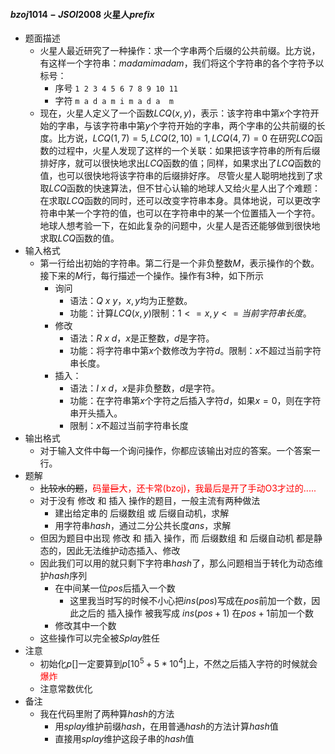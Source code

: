 #### $bzoj1014-JSOI2008$ 火星人$prefix$

* 题面描述
  * 火星人最近研究了一种操作：求一个字串两个后缀的公共前缀。比方说，有这样一个字符串：$madamimadam$，我们将这个字符串的各个字符予以标号：
    * 序号 ``` 1 2 3 4 5 6 7 8 9 10 11 ```
    * 字符 ```m a d a m i m a d a  m``` 
  * 现在，火星人定义了一个函数$LCQ(x, y)$，表示：该字符串中第$x$个字符开始的字串，与该字符串中第$y$个字符开始的字串，两个字串的公共前缀的长度。比方说，$LCQ(1, 7) = 5, LCQ(2, 10) = 1, LCQ(4, 7) = 0$ 在研究$LCQ$函数的过程中，火星人发现了这样的一个关联：如果把该字符串的所有后缀排好序，就可以很快地求出$LCQ$函数的值；同样，如果求出了$LCQ$函数的值，也可以很快地将该字符串的后缀排好序。 尽管火星人聪明地找到了求取$LCQ$函数的快速算法，但不甘心认输的地球人又给火星人出了个难题：在求取$LCQ$函数的同时，还可以改变字符串本身。具体地说，可以更改字符串中某一个字符的值，也可以在字符串中的某一个位置插入一个字符。地球人想考验一下，在如此复杂的问题中，火星人是否还能够做到很快地求取$LCQ$函数的值。
* 输入格式
  * 第一行给出初始的字符串。第二行是一个非负整数$M$，表示操作的个数。接下来的$M$行，每行描述一个操作。操作有$3$种，如下所示
    * 询问
      * 语法：$Q\ x\ y$，$x,y$均为正整数。
      * 功能：计算$LCQ(x,y)$限制：$1<=x,y<=当前字符串长度$。
    * 修改
      * 语法：$R\ x\ d$，$x$是正整数，$d$是字符。
      * 功能：将字符串中第$x$个数修改为字符$d$。限制：$x$不超过当前字符串长度。
    * 插入：
      * 语法：$I\ x\ d$，$x$是非负整数，$d$是字符。
      * 功能：在字符串第$x$个字符之后插入字符$d$，如果$x=0$，则在字符串开头插入。
      * 限制：$x$不超过当前字符串长度
* 输出格式
  * 对于输入文件中每一个询问操作，你都应该输出对应的答案。一个答案一行。
* 题解
  * ~~比较水的题~~，<font color="red">码量~~巨~~大，还卡常(bzoj)，我最后是开了手动O3才过的.....</font>
  * 对于没有 修改 和 插入 操作的题目，一般主流有两种做法
    * 建出给定串的 后缀数组 或 后缀自动机，求解
    * 用字符串$hash$，通过二分公共长度$ans$，求解
  * 但因为题目中出现 修改 和 插入 操作，而 后缀数组 和 后缀自动机 都是静态的，因此无法维护动态插入、修改
  * 因此我们可以用的就只剩下字符串$hash$了，那么问题相当于转化为动态维护$hash$序列
    * 在中间某一位$pos$后插入一个数 
      * 这里我当时写的时候不小心把$ins(pos)$写成在$pos$前加一个数，因此之后的 插入操作 被我写成 $ins(pos+1)$ 在$pos+1$前加一个数
    * 修改其中一个数
  * 这些操作可以完全被$Splay$胜任
* 注意
  * 初始化$p[]$一定要算到$p[10^5+5*10^4]$上，不然之后插入字符的时候就会<font color="red">爆炸</font>
  * 注意常数优化
* 备注
  * 我在代码里附了两种算$hash$的方法
    * 用$splay$维护前缀$hash$，在用普通$hash$的方法计算$hash$值
    * 直接用$splay$维护这段子串的$hash$值